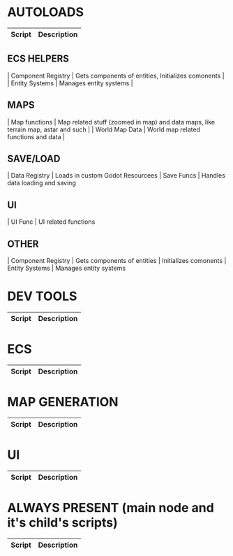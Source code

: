# AUTOLOADS
|             Script            |                               Description                           |
|-------------------------------|---------------------------------------------------------------------|

## ECS HELPERS

|  Component Registry           | Gets components of entities, Initializes comonents |
|  Entity Systems               | Manages entity systems |

## MAPS

|  Map functions                | Map related stuff (zoomed in map) and data maps, like terrain map, astar and such |
|  World Map Data               | World map related functions and data |


## SAVE/LOAD

|  Data Registry                | Loads in custom Godot Resourcees
|  Save Funcs                   | Handles data loading and saving


## UI

|  UI Func                      | UI related functions 


## OTHER

|  Component Registry           | Gets components of entities | Initializes comonents
|  Entity Systems               | Manages entity systems


# DEV TOOLS
|             Script            |                               Description                           |
|-------------------------------|---------------------------------------------------------------------|

# ECS
|             Script            |                               Description                           |
|-------------------------------|---------------------------------------------------------------------|

# MAP GENERATION
|             Script            |                               Description                           |
|-------------------------------|---------------------------------------------------------------------|

# UI
|             Script            |                               Description                           |
|-------------------------------|---------------------------------------------------------------------|


# ALWAYS PRESENT (main node and it's child's scripts)
|             Script            |                               Description                           |
|-------------------------------|---------------------------------------------------------------------|
